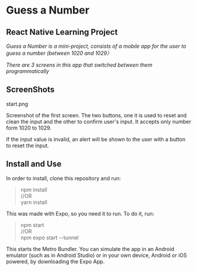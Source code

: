 
# Guess a Number
## React Native Learning Project

*Guess a Number is a mini-project, consists of a mobile app for the user to guess a number (between 1020 and 1029）*

*There are 3 screens in this app that switched between them programmatically*

## ScreenShots
start.png

Screenshot of the first screen. The two buttons, one it is used to reset and clean the input and the other to confirm user's input. It accepts only number form 1020 to 1029.

If the input value is invalid, an alert will be shown to the user with a button to reset the input. 

## Install and Use

In order to install, clone this repository and run:

> npm install  
//OR  
>yarn install

This was made with Expo, so you need it to run. To do it, run:
> npm start  
 //OR  
> npm expo start --tunnel

This starts the Metro Bundler. You can simulate the app in an Android emulator (such as in Android Studio) or in your own device, Android or iOS powered, by downloading the Expo App.
